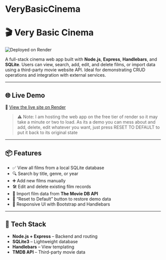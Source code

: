 # VeryBasicCinema
# 🎬 Very Basic Cinema

![Deployed on Render](https://img.shields.io/badge/render-live-green)

A full-stack cinema web app built with **Node.js**, **Express**, **Handlebars**, and **SQLite**. Users can view, search, add, edit, and delete films, or import data using a third-party movie website API. Ideal for demonstrating CRUD operations and integration with external services.

---

## 🌐 Live Demo

🔗 [View the live site on Render](https://stephensverybasiccinema.onrender.com)

> ⚠️ Note: I am hosting the web app on the free tier of render so it may take a minute or two to load.
As its a demo you can mess about and add, delete, edit whatever you want, just press RESET TO DEFAULT to put it back to its original state

---

## 📦 Features

- ✅ View all films from a local SQLite database
- 🔍 Search by title, genre, or year
- ➕ Add new films manually
- 🛠️ Edit and delete existing film records
- 🎥 Import film data from **The Movie DB API**
- 🔁 “Reset to Default” button to restore demo data
- 🎨 Responsive UI with Bootstrap and Handlebars

---

## 🧰 Tech Stack

- **Node.js + Express** – Backend and routing
- **SQLite3** – Lightweight database
- **Handlebars** – View templating
- **TMDB API** – Third-party movie data


